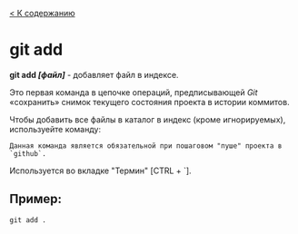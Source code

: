 [< К содержанию](../readme.md)

# git add



__git add *[файл]*__ - добавляет файл в индексе.

Это первая команда в цепочке операций, предписывающей _Git_ «сохранить» снимок текущего состояния проекта в истории коммитов. 


Чтобы добавить все файлы в каталог в индекс (кроме игнорируемых), используейте команду:

```
Данная команда является обязательной при пошаговом "пуше" проекта в `github`. 
```


Используется во вкладке  "Термин" [CTRL + `].

## Пример:

```bash=
git add .
```
